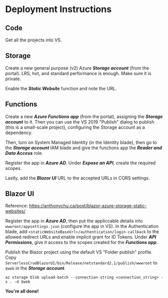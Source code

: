 # Deployment Instructions

## Code

Get all the projects into VS.

## Storage

Create a new general purpose (v2) Azure **_Storage account_** (from the portal). LRS, hot, and standard performance is enough. Make sure it is private.

Enable the **_Static Website_** function and note the URL.

## Functions

Create a new **_Azure Functions app_** (from the portal), assigning the **_Storage account_** to it. Then you can use the VS 2019 "Publish" dialog to publish (this is a small-scale project), configuring the Storage account as a dependency.

Then, turn on System Managed Identity (in the Identity blade), then go to the **_Storage account_** IAM blade and give the functions app the **_Reader and Data Access_** role.

Register the app in **_Azure AD_**. Under **_Expose an API_**, create the required scopes.

Lastly, add the **_Blazor UI_** URL to the accepted URLs in CORS settings.

## Blazor UI

Reference: https://anthonychu.ca/post/blazor-azure-storage-static-websites/

Register the app in **_Azure AD_**, then put the appliccable details into ```wwwroot/appsettings.json``` (configure the app in VS). In the Authentication blade, add ```<staticWebsiteBaseUrl>/authentication/login-callback``` to the allowed redirect URLs and enable implicit grant for ID Tokens. Under **_API Permissions_**, give it access to the scopes created for the **_Functions app_**.

Publish the Blazor project using the default VS "Folder publish" profile. Copy ```ServerlessCrudBlazorUI/bin/Release/netstandard2.1/publish/wwwroot``` to ```$web``` in the **_Storage account_**.

```az storage blob upload-batch --connection-string <connection_string> -s . -d $web```

**You're all done!**